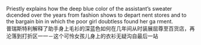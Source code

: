Priestly explains how the deep blue color of the assistant’s sweater dιcended over the years from fashion shows to depart nent stores and to the bargain bin in which the poor girl doubtless found her ga rment.  
普瑞斯特利解释了助手身上毛衫的深蓝色如何在几年间从时装展屈尊至百货店，再沦落到打折区一一－这个可怜女孩儿身上的衣衫无疑沟自最后一站